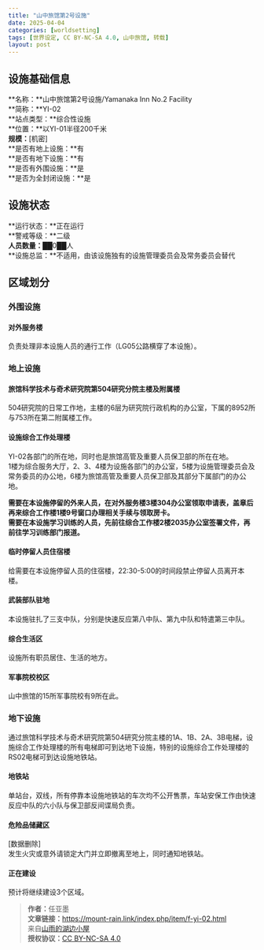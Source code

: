 ```yaml
---
title: "山中旅馆第2号设施"
date: 2025-04-04
categories: [worldsetting]
tags: [世界设定, CC BY-NC-SA 4.0, 山中旅馆, 转载]
layout: post
---
```


## 设施基础信息
**名称：**山中旅馆第2号设施/Yamanaka Inn No.2 Facility<br/>
**简称：**YI-02<br/>
**站点类型：**综合性设施<br/>
**位置：**以YI-01半径200千米<br/>
**规模：**[机密]<br/>
**是否有地上设施：**有<br/>
**是否有地下设施：**有<br/>
**是否有外围设施：**是<br/>
**是否为全封闭设施：**是<br/>

## 设施状态
**运行状态：**正在运行<br/>
**警戒等级：**二级<br/>
**人员数量：**██0██人<br/>
**设施总监：**不适用，由该设施独有的设施管理委员会及常务委员会替代

## 区域划分

### 外围设施

#### 对外服务楼
负责处理非本设施人员的通行工作（LG05公路横穿了本设施）。

### 地上设施

#### 旅馆科学技术与奇术研究院第504研究分院主楼及附属楼

504研究院的日常工作地，主楼的6层为研究院行政机构的办公室，下属的8952所与753所在第二附属楼工作。

#### 设施综合工作处理楼

YI-02各部门的所在地，同时也是旅馆高管及重要人员保卫部的所在在地。<br/>
1楼为综合服务大厅，2、3、4楼为设施各部门的办公室，5楼为设施管理委员会及常务委员的办公地，6楼为旅馆高管及重要人员保卫部及其部分下属部门的办公地。

**需要在本设施停留的外来人员，在对外服务楼3楼304办公室领取申请表，盖章后再来综合工作楼1楼9号窗口办理相关手续与领取房卡。**<br/>
**需要在本设施学习训练的人员，先前往综合工作楼2楼2035办公室签署文件，再前往学习训练部门报道。**

#### 临时停留人员住宿楼
给需要在本设施停留人员的住宿楼，22:30-5:00的时间段禁止停留人员离开本楼。

#### 武装部队驻地
本设施驻扎了三支中队，分别是快速反应第八中队、第九中队和特遣第三中队。

#### 综合生活区
设施所有职员居住、生活的地方。

#### 军事院校校区
山中旅馆的15所军事院校有9所在此。

### 地下设施

通过旅馆科学技术与奇术研究院第504研究分院主楼的1A、1B、2A、3B电梯，设施综合工作处理楼的所有电梯即可到达地下设施，特别的设施综合工作处理楼的RS02电梯可到达设施地铁站。

#### 地铁站
单站台，双线，所有停靠本设施地铁站的车次均不公开售票，车站安保工作由快速反应中队的六小队与保卫部反间谍局负责。

#### 危险品储藏区
[数据删除]<br/>
发生火灾或意外请锁定大门并立即撤离至地上，同时通知地铁站。

#### 正在建设
预计将继续建设3个区域。

<blockquote>
<p><strong>作者：</strong>任亚墨<br />
<strong>文章链接：</strong><a href="https://mount-rain.link/index.php/item/f-yi-02.html" target="_blank">https://mount-rain.link/index.php/item/f-yi-02.html</a><br/>
来自<a href="https://mount-rain.link" target="_blank">山雨的湖边小屋</a><br/>
<strong>授权协议：</strong><a href="https://creativecommons.org/licenses/by-nc-sa/4.0/" target="_blank">CC BY-NC-SA 4.0</a><br/></p>
</blockquote>
